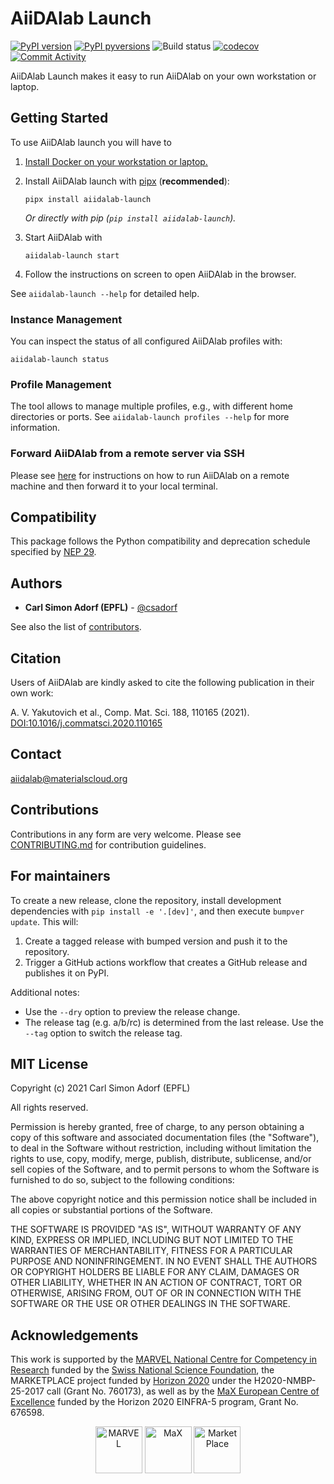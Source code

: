 # AiiDAlab Launch

[![PyPI version](https://badge.fury.io/py/aiidalab-launch.svg)](https://badge.fury.io/py/aiidalab-launch)
[![PyPI pyversions](https://img.shields.io/pypi/pyversions/aiidalab-launch.svg)](https://pypi.python.org/pypi/aiidalab-launch/)
![Build status](https://github.com/aiidalab/aiidalab-launch/actions/workflows/ci.yml/badge.svg?branch=main)
[![codecov](https://codecov.io/gh/aiidalab/aiidalab-launch/branch/main/graph/badge.svg?token=7FOZR20CHS)](https://codecov.io/gh/aiidalab/aiidalab-launch)
[![Commit Activity](https://img.shields.io/github/commit-activity/m/aiidalab/aiidalab-launch.svg)](https://github.com/aiidalab/aiidalab-launch/pulse)

AiiDAlab Launch makes it easy to run AiiDAlab on your own workstation or laptop.

## Getting Started

To use AiiDAlab launch you will have to

1. [Install Docker on your workstation or laptop.](https://docs.docker.com/get-docker/)
2. Install AiiDAlab launch with [pipx](https://pypa.github.io/pipx/installation/) (**recommended**):

   ```console
   pipx install aiidalab-launch
   ```

   _Or directly with pip (`pip install aiidalab-launch`)._

3. Start AiiDAlab with

    ```console
    aiidalab-launch start
    ```
4. Follow the instructions on screen to open AiiDAlab in the browser.

See `aiidalab-launch --help` for detailed help.

### Instance Management

You can inspect the status of all configured AiiDAlab profiles with:

```console
aiidalab-launch status
```

### Profile Management

The tool allows to manage multiple profiles, e.g., with different home directories or ports.
See `aiidalab-launch profiles --help` for more information.

### Forward AiiDAlab from a remote server via SSH

Please see [here](ssh-forward.md) for instructions on how to run AiiDAlab on a remote machine and then forward it to your local terminal.

## Compatibility

This package follows the Python compatibility and deprecation schedule specified by [NEP 29](https://numpy.org/neps/nep-0029-deprecation_policy.html).

## Authors

* **Carl Simon Adorf (EPFL)** - [@csadorf](https://github.com/csadorf)

See also the list of [contributors](https://github.com/aiidalab/aiidalab-launch/contributors).


## Citation

Users of AiiDAlab are kindly asked to cite the following publication in their own work:

A. V. Yakutovich et al., Comp. Mat. Sci. 188, 110165 (2021).
[DOI:10.1016/j.commatsci.2020.110165](https://doi.org/10.1016/j.commatsci.2020.110165)

## Contact

aiidalab@materialscloud.org

## Contributions

Contributions in any form are very welcome.
Please see [CONTRIBUTING.md](CONTRIBUTING.md) for contribution guidelines.
## For maintainers

To create a new release, clone the repository, install development dependencies with `pip install -e '.[dev]'`, and then execute `bumpver update`.
This will:

  1. Create a tagged release with bumped version and push it to the repository.
  2. Trigger a GitHub actions workflow that creates a GitHub release and publishes it on PyPI.

Additional notes:

  - Use the `--dry` option to preview the release change.
  - The release tag (e.g. a/b/rc) is determined from the last release.
    Use the `--tag` option to switch the release tag.

## MIT License

Copyright (c) 2021 Carl Simon Adorf (EPFL)

All rights reserved.

Permission is hereby granted, free of charge, to any person obtaining a copy
of this software and associated documentation files (the "Software"), to deal
in the Software without restriction, including without limitation the rights
to use, copy, modify, merge, publish, distribute, sublicense, and/or sell
copies of the Software, and to permit persons to whom the Software is
furnished to do so, subject to the following conditions:

The above copyright notice and this permission notice shall be included in all
copies or substantial portions of the Software.

THE SOFTWARE IS PROVIDED "AS IS", WITHOUT WARRANTY OF ANY KIND, EXPRESS OR
IMPLIED, INCLUDING BUT NOT LIMITED TO THE WARRANTIES OF MERCHANTABILITY,
FITNESS FOR A PARTICULAR PURPOSE AND NONINFRINGEMENT. IN NO EVENT SHALL THE
AUTHORS OR COPYRIGHT HOLDERS BE LIABLE FOR ANY CLAIM, DAMAGES OR OTHER
LIABILITY, WHETHER IN AN ACTION OF CONTRACT, TORT OR OTHERWISE, ARISING FROM,
OUT OF OR IN CONNECTION WITH THE SOFTWARE OR THE USE OR OTHER DEALINGS IN THE
SOFTWARE.

## Acknowledgements

This work is supported by the
[MARVEL National Centre for Competency in Research](<http://nccr-marvel.ch>) funded by the [Swiss National Science Foundation](<http://www.snf.ch/en>),
the MARKETPLACE project funded by [Horizon 2020](https://ec.europa.eu/programmes/horizon2020/) under the H2020-NMBP-25-2017 call (Grant No. 760173),
as well as by the [MaX
European Centre of Excellence](<http://www.max-centre.eu/>) funded by the Horizon 2020 EINFRA-5 program,
Grant No. 676598.

<div style="text-align:center">
 <img src="logos/MARVEL.png" alt="MARVEL" height="75px">
 <img src="logos/MaX.png" alt="MaX" height="75px">
 <img src="logos/MarketPlace.png" alt="MarketPlace" height="75px">
</div>
